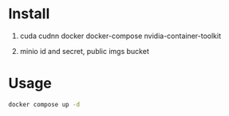# Install

1. cuda cudnn docker docker-compose nvidia-container-toolkit 

2. minio id and secret, public imgs bucket

# Usage

```bash
docker compose up -d
```